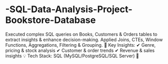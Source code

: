 # -SQL-Data-Analysis-Project-Bookstore-Database
Executed complex SQL queries on Books, Customers &amp; Orders tables to extract insights &amp; enhance decision-making. Applied Joins, CTEs, Window Functions, Aggregations, Filtering &amp; Grouping.  🔹 Key Insights: ✔ Genre, pricing &amp; stock analysis ✔ Customer &amp; order trends ✔ Revenue &amp; sales insights  💡 Tech Stack: SQL (MySQL/PostgreSQL/SQL Server) 🚀
